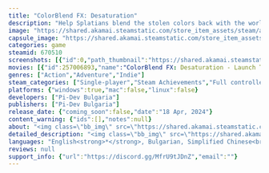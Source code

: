 ```yaml
---
title: "ColorBlend FX: Desaturation"
description: "Help Splatians blend the stolen colors back with the world and get rid of the evil Lord Ashen in this 2.5D puzzle-platformer metroidvania. Splat'n'stomp juicy enemies, swim in paint pools, solve physics and color puzzles and of course survive the death while figuring out the evil plans of the Lord."
image: "https://shared.akamai.steamstatic.com/store_item_assets/steam/apps/670510/header.jpg?t=1732744824"
capsule_image: "https://shared.akamai.steamstatic.com/store_item_assets/steam/apps/670510/capsule_231x87.jpg?t=1732744824"
categories: game
steamid: 670510
screenshots: [{"id":0,"path_thumbnail":"https://shared.akamai.steamstatic.com/store_item_assets/steam/apps/670510/ss_515c87a89cac3cd64345b6cca4560ecf9bb1d805.600x338.jpg?t=1732744824","path_full":"https://shared.akamai.steamstatic.com/store_item_assets/steam/apps/670510/ss_515c87a89cac3cd64345b6cca4560ecf9bb1d805.1920x1080.jpg?t=1732744824"},{"id":1,"path_thumbnail":"https://shared.akamai.steamstatic.com/store_item_assets/steam/apps/670510/ss_b6ba7b03ba83b0b40d4d782133359a8706b7a0e6.600x338.jpg?t=1732744824","path_full":"https://shared.akamai.steamstatic.com/store_item_assets/steam/apps/670510/ss_b6ba7b03ba83b0b40d4d782133359a8706b7a0e6.1920x1080.jpg?t=1732744824"},{"id":2,"path_thumbnail":"https://shared.akamai.steamstatic.com/store_item_assets/steam/apps/670510/ss_07d4e06a4e6a3142a686bb24dbeb6b9158a262e8.600x338.jpg?t=1732744824","path_full":"https://shared.akamai.steamstatic.com/store_item_assets/steam/apps/670510/ss_07d4e06a4e6a3142a686bb24dbeb6b9158a262e8.1920x1080.jpg?t=1732744824"},{"id":3,"path_thumbnail":"https://shared.akamai.steamstatic.com/store_item_assets/steam/apps/670510/ss_1ae58d6a22c5f62e564331e538fed8e22c4fc307.600x338.jpg?t=1732744824","path_full":"https://shared.akamai.steamstatic.com/store_item_assets/steam/apps/670510/ss_1ae58d6a22c5f62e564331e538fed8e22c4fc307.1920x1080.jpg?t=1732744824"},{"id":4,"path_thumbnail":"https://shared.akamai.steamstatic.com/store_item_assets/steam/apps/670510/ss_4c95a71f007d16c91ad26e1082c6dc9f7c967cae.600x338.jpg?t=1732744824","path_full":"https://shared.akamai.steamstatic.com/store_item_assets/steam/apps/670510/ss_4c95a71f007d16c91ad26e1082c6dc9f7c967cae.1920x1080.jpg?t=1732744824"},{"id":5,"path_thumbnail":"https://shared.akamai.steamstatic.com/store_item_assets/steam/apps/670510/ss_dd471757bbe895924a89fc0f473d51b2f26c38eb.600x338.jpg?t=1732744824","path_full":"https://shared.akamai.steamstatic.com/store_item_assets/steam/apps/670510/ss_dd471757bbe895924a89fc0f473d51b2f26c38eb.1920x1080.jpg?t=1732744824"},{"id":6,"path_thumbnail":"https://shared.akamai.steamstatic.com/store_item_assets/steam/apps/670510/ss_f323a66b8ee8b4c43bc96a75ea38d9a1aa3816f2.600x338.jpg?t=1732744824","path_full":"https://shared.akamai.steamstatic.com/store_item_assets/steam/apps/670510/ss_f323a66b8ee8b4c43bc96a75ea38d9a1aa3816f2.1920x1080.jpg?t=1732744824"},{"id":7,"path_thumbnail":"https://shared.akamai.steamstatic.com/store_item_assets/steam/apps/670510/ss_725d2947a1ecea3f6ff8b76ca8a20eec8e36dc2c.600x338.jpg?t=1732744824","path_full":"https://shared.akamai.steamstatic.com/store_item_assets/steam/apps/670510/ss_725d2947a1ecea3f6ff8b76ca8a20eec8e36dc2c.1920x1080.jpg?t=1732744824"},{"id":8,"path_thumbnail":"https://shared.akamai.steamstatic.com/store_item_assets/steam/apps/670510/ss_a3c6fd113cd85a68549764f0a99ff843d21ba584.600x338.jpg?t=1732744824","path_full":"https://shared.akamai.steamstatic.com/store_item_assets/steam/apps/670510/ss_a3c6fd113cd85a68549764f0a99ff843d21ba584.1920x1080.jpg?t=1732744824"}]
movies: [{"id":257006893,"name":"ColorBlend FX: Desaturation - Launch Trailer","thumbnail":"https://shared.akamai.steamstatic.com/store_item_assets/steam/apps/257006893/movie.293x165.jpg?t=1714260805","webm":{"480":"http://video.akamai.steamstatic.com/store_trailers/257006893/movie480_vp9.webm?t=1714260805","max":"http://video.akamai.steamstatic.com/store_trailers/257006893/movie_max_vp9.webm?t=1714260805"},"mp4":{"480":"http://video.akamai.steamstatic.com/store_trailers/257006893/movie480.mp4?t=1714260805","max":"http://video.akamai.steamstatic.com/store_trailers/257006893/movie_max.mp4?t=1714260805"},"highlight":true}]
genres: ["Action","Adventure","Indie"]
steam_categories: ["Single-player","Steam Achievements","Full controller support","Steam Cloud","Remote Play on Phone","Remote Play on Tablet","Remote Play on TV","Family Sharing"]
platforms: {"windows":true,"mac":false,"linux":false}
developers: ["Pi-Dev Bulgaria"]
publishers: ["Pi-Dev Bulgaria"]
release_date: {"coming_soon":false,"date":"18 Apr, 2024"}
content_warning: {"ids":[],"notes":null}
about: "<img class=\"bb_img\" src=\"https://shared.akamai.steamstatic.com/store_item_assets/steam/apps/670510/extras/CallToAction.png?t=1732744824\" /><br><img class=\"bb_img\" src=\"https://shared.akamai.steamstatic.com/store_item_assets/steam/apps/670510/extras/steam_desaturation.gif?t=1732744824\" /><br><br><strong>ColorBlend FX: Desaturation</strong> is a 2.5D <strong>puzzle-platformer metroidvania</strong> that weaves a tale of glow, courage, and creativity. <strong>Join the Splatians</strong>, as they unite to restore the stolen essence back to their world, while trying to find a way to shut-down Lord Ashen, a government project that led to the <strong>extinction of the humanity</strong>.<br><br><i>&quot;Think like Mario meets Portal in Limbo/Inside setting where a potato gnome have to save the world.&quot;</i> <strong>Swim</strong> in paint pools, get <strong>yourself colored</strong>, interact with <strong>different devices</strong> that react to your appearance and <strong>don't get slimed out by the S.L.I.M.E.</strong><br><br><img class=\"bb_img\" src=\"https://shared.akamai.steamstatic.com/store_item_assets/steam/apps/670510/extras/HOURS.png?t=1732744824\" /><br><br><strong>Explore the overworld</strong>, university, physics research facility, railway tunnels, mines. Find &amp; <strong>obtain different upgrades</strong>, solve puzzles based on colors and physics. Drive trains, mine ore and discover the magical <strong>Crystals of Essence</strong> and use them on your main mission to <strong>recover the chaos</strong>.<br><br><img class=\"bb_img\" src=\"https://shared.akamai.steamstatic.com/store_item_assets/steam/apps/670510/extras/ACHIEVEMENTS.png?t=1732744824\" /><br><br>While <strong>made in Bulgaria</strong>, the Chinese idea of balance - <strong>Yin-Yang</strong> - is a major thing in <strong>the rich narrative story</strong> and lore of Desaturation. There are <strong>69 achievements</strong> for you to discover, some are easy and earned by merely progressing, but others will require some grinding and dedication. <strong>And when talking about dedication...</strong><br><br><img class=\"bb_img\" src=\"https://shared.akamai.steamstatic.com/store_item_assets/steam/apps/670510/extras/YOU-WILL-DIE.png?t=1732744824\" /><br><br>A spring <strong>will yeet you at some spikes</strong>. Or you will fall on those spikes. Or a moving platform will help you only to betray you at the end. Or a S.L.I.M.E. will dash at you. Or a gas canister will fall on your head. And those <strong>CHALLENGING BOSSES</strong>... you will remember them for sure! Only to fail some parkour and die to fall damage...<br><br><img class=\"bb_img\" src=\"https://shared.akamai.steamstatic.com/store_item_assets/steam/apps/670510/extras/Steam_Deck_Desaturation.png?t=1732744824\" /><br><br>Oh and if you are colorblind, don't worry, the game have a mode with color labels to help you. <br><i>(It's actually useful for everyone too)</i>"
detailed_description: "<img class=\"bb_img\" src=\"https://shared.akamai.steamstatic.com/store_item_assets/steam/apps/670510/extras/CallToAction.png?t=1732744824\" /><br><img class=\"bb_img\" src=\"https://shared.akamai.steamstatic.com/store_item_assets/steam/apps/670510/extras/steam_desaturation.gif?t=1732744824\" /><br><br><strong>ColorBlend FX: Desaturation</strong> is a 2.5D <strong>puzzle-platformer metroidvania</strong> that weaves a tale of glow, courage, and creativity. <strong>Join the Splatians</strong>, as they unite to restore the stolen essence back to their world, while trying to find a way to shut-down Lord Ashen, a government project that led to the <strong>extinction of the humanity</strong>.<br><br><i>&quot;Think like Mario meets Portal in Limbo/Inside setting where a potato gnome have to save the world.&quot;</i> <strong>Swim</strong> in paint pools, get <strong>yourself colored</strong>, interact with <strong>different devices</strong> that react to your appearance and <strong>don't get slimed out by the S.L.I.M.E.</strong><br><br><img class=\"bb_img\" src=\"https://shared.akamai.steamstatic.com/store_item_assets/steam/apps/670510/extras/HOURS.png?t=1732744824\" /><br><br><strong>Explore the overworld</strong>, university, physics research facility, railway tunnels, mines. Find &amp; <strong>obtain different upgrades</strong>, solve puzzles based on colors and physics. Drive trains, mine ore and discover the magical <strong>Crystals of Essence</strong> and use them on your main mission to <strong>recover the chaos</strong>.<br><br><img class=\"bb_img\" src=\"https://shared.akamai.steamstatic.com/store_item_assets/steam/apps/670510/extras/ACHIEVEMENTS.png?t=1732744824\" /><br><br>While <strong>made in Bulgaria</strong>, the Chinese idea of balance - <strong>Yin-Yang</strong> - is a major thing in <strong>the rich narrative story</strong> and lore of Desaturation. There are <strong>69 achievements</strong> for you to discover, some are easy and earned by merely progressing, but others will require some grinding and dedication. <strong>And when talking about dedication...</strong><br><br><img class=\"bb_img\" src=\"https://shared.akamai.steamstatic.com/store_item_assets/steam/apps/670510/extras/YOU-WILL-DIE.png?t=1732744824\" /><br><br>A spring <strong>will yeet you at some spikes</strong>. Or you will fall on those spikes. Or a moving platform will help you only to betray you at the end. Or a S.L.I.M.E. will dash at you. Or a gas canister will fall on your head. And those <strong>CHALLENGING BOSSES</strong>... you will remember them for sure! Only to fail some parkour and die to fall damage...<br><br><img class=\"bb_img\" src=\"https://shared.akamai.steamstatic.com/store_item_assets/steam/apps/670510/extras/Steam_Deck_Desaturation.png?t=1732744824\" /><br><br>Oh and if you are colorblind, don't worry, the game have a mode with color labels to help you. <br><i>(It's actually useful for everyone too)</i>"
languages: "English<strong>*</strong>, Bulgarian, Simplified Chinese<br><strong>*</strong>languages with full audio support"
reviews: null
support_info: {"url":"https://discord.gg/MfrU9tJDnZ","email":""}
---
```


